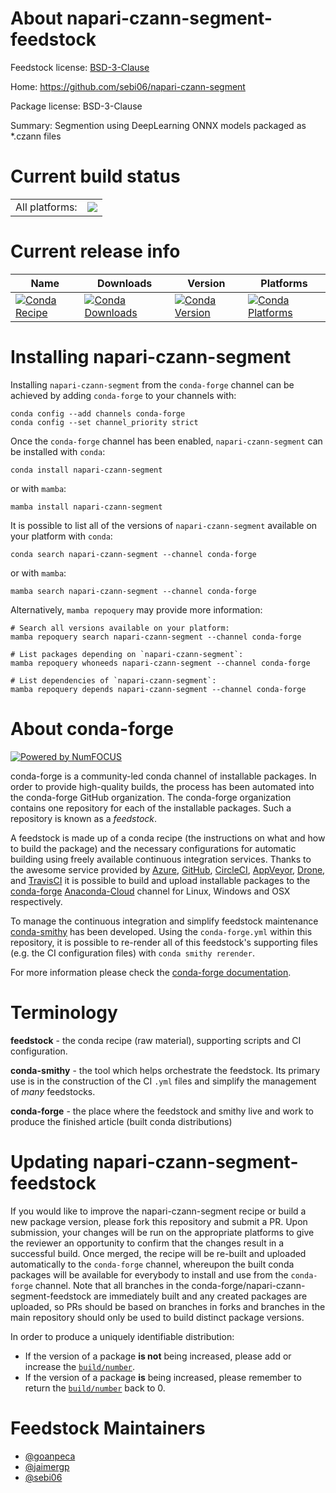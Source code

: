 About napari-czann-segment-feedstock
====================================

Feedstock license: [BSD-3-Clause](https://github.com/conda-forge/napari-czann-segment-feedstock/blob/main/LICENSE.txt)

Home: https://github.com/sebi06/napari-czann-segment

Package license: BSD-3-Clause

Summary: Segmention using DeepLearning ONNX models packaged as *.czann files

Current build status
====================


<table><tr><td>All platforms:</td>
    <td>
      <a href="https://dev.azure.com/conda-forge/feedstock-builds/_build/latest?definitionId=17065&branchName=main">
        <img src="https://dev.azure.com/conda-forge/feedstock-builds/_apis/build/status/napari-czann-segment-feedstock?branchName=main">
      </a>
    </td>
  </tr>
</table>

Current release info
====================

| Name | Downloads | Version | Platforms |
| --- | --- | --- | --- |
| [![Conda Recipe](https://img.shields.io/badge/recipe-napari--czann--segment-green.svg)](https://anaconda.org/conda-forge/napari-czann-segment) | [![Conda Downloads](https://img.shields.io/conda/dn/conda-forge/napari-czann-segment.svg)](https://anaconda.org/conda-forge/napari-czann-segment) | [![Conda Version](https://img.shields.io/conda/vn/conda-forge/napari-czann-segment.svg)](https://anaconda.org/conda-forge/napari-czann-segment) | [![Conda Platforms](https://img.shields.io/conda/pn/conda-forge/napari-czann-segment.svg)](https://anaconda.org/conda-forge/napari-czann-segment) |

Installing napari-czann-segment
===============================

Installing `napari-czann-segment` from the `conda-forge` channel can be achieved by adding `conda-forge` to your channels with:

```
conda config --add channels conda-forge
conda config --set channel_priority strict
```

Once the `conda-forge` channel has been enabled, `napari-czann-segment` can be installed with `conda`:

```
conda install napari-czann-segment
```

or with `mamba`:

```
mamba install napari-czann-segment
```

It is possible to list all of the versions of `napari-czann-segment` available on your platform with `conda`:

```
conda search napari-czann-segment --channel conda-forge
```

or with `mamba`:

```
mamba search napari-czann-segment --channel conda-forge
```

Alternatively, `mamba repoquery` may provide more information:

```
# Search all versions available on your platform:
mamba repoquery search napari-czann-segment --channel conda-forge

# List packages depending on `napari-czann-segment`:
mamba repoquery whoneeds napari-czann-segment --channel conda-forge

# List dependencies of `napari-czann-segment`:
mamba repoquery depends napari-czann-segment --channel conda-forge
```


About conda-forge
=================

[![Powered by
NumFOCUS](https://img.shields.io/badge/powered%20by-NumFOCUS-orange.svg?style=flat&colorA=E1523D&colorB=007D8A)](https://numfocus.org)

conda-forge is a community-led conda channel of installable packages.
In order to provide high-quality builds, the process has been automated into the
conda-forge GitHub organization. The conda-forge organization contains one repository
for each of the installable packages. Such a repository is known as a *feedstock*.

A feedstock is made up of a conda recipe (the instructions on what and how to build
the package) and the necessary configurations for automatic building using freely
available continuous integration services. Thanks to the awesome service provided by
[Azure](https://azure.microsoft.com/en-us/services/devops/), [GitHub](https://github.com/),
[CircleCI](https://circleci.com/), [AppVeyor](https://www.appveyor.com/),
[Drone](https://cloud.drone.io/welcome), and [TravisCI](https://travis-ci.com/)
it is possible to build and upload installable packages to the
[conda-forge](https://anaconda.org/conda-forge) [Anaconda-Cloud](https://anaconda.org/)
channel for Linux, Windows and OSX respectively.

To manage the continuous integration and simplify feedstock maintenance
[conda-smithy](https://github.com/conda-forge/conda-smithy) has been developed.
Using the ``conda-forge.yml`` within this repository, it is possible to re-render all of
this feedstock's supporting files (e.g. the CI configuration files) with ``conda smithy rerender``.

For more information please check the [conda-forge documentation](https://conda-forge.org/docs/).

Terminology
===========

**feedstock** - the conda recipe (raw material), supporting scripts and CI configuration.

**conda-smithy** - the tool which helps orchestrate the feedstock.
                   Its primary use is in the construction of the CI ``.yml`` files
                   and simplify the management of *many* feedstocks.

**conda-forge** - the place where the feedstock and smithy live and work to
                  produce the finished article (built conda distributions)


Updating napari-czann-segment-feedstock
=======================================

If you would like to improve the napari-czann-segment recipe or build a new
package version, please fork this repository and submit a PR. Upon submission,
your changes will be run on the appropriate platforms to give the reviewer an
opportunity to confirm that the changes result in a successful build. Once
merged, the recipe will be re-built and uploaded automatically to the
`conda-forge` channel, whereupon the built conda packages will be available for
everybody to install and use from the `conda-forge` channel.
Note that all branches in the conda-forge/napari-czann-segment-feedstock are
immediately built and any created packages are uploaded, so PRs should be based
on branches in forks and branches in the main repository should only be used to
build distinct package versions.

In order to produce a uniquely identifiable distribution:
 * If the version of a package **is not** being increased, please add or increase
   the [``build/number``](https://docs.conda.io/projects/conda-build/en/latest/resources/define-metadata.html#build-number-and-string).
 * If the version of a package **is** being increased, please remember to return
   the [``build/number``](https://docs.conda.io/projects/conda-build/en/latest/resources/define-metadata.html#build-number-and-string)
   back to 0.

Feedstock Maintainers
=====================

* [@goanpeca](https://github.com/goanpeca/)
* [@jaimergp](https://github.com/jaimergp/)
* [@sebi06](https://github.com/sebi06/)

